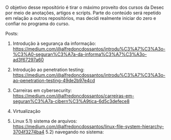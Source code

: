 O objetivo desse repositório é tirar o máximo proveito dos cursos da Desec por meio de anotações, artigos e scripts. Parte do conteúdo será repetido em relação a outros repositórios, mas decidi realmente iniciar do zero e confiar no programa do curso.


Posts:

1) Introdução à segurança da informação: https://medium.com/@alfredoncdossantos/introdu%C3%A7%C3%A3o-%C3%A0-seguran%C3%A7a-da-informa%C3%A7%C3%A3o-ad3f67297a60

2) Introdução ao penetration testing: https://medium.com/@alfredoncdossantos/introdu%C3%A7%C3%A3o-ao-penetration-testing-49de2b97e4cd

3) Carreiras em cybersecurity: https://medium.com/@alfredoncdossantos/carreiras-em-seguran%C3%A7a-cibern%C3%A9tica-6d5c3defece8

4) Virtualização

5) Linux
	5.1) sistema de arquivos: https://medium.com/@alfredoncdossantos/linux-file-system-hierarchy-3704f3274ba4
	5.2) navegando no sistema:
